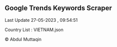 

## Google Trends Keywords Scraper 
 
Last Update 27-05-2023 , 09:54:51

Country List :
VIETNAM.json



© Abdul Muttaqin 
